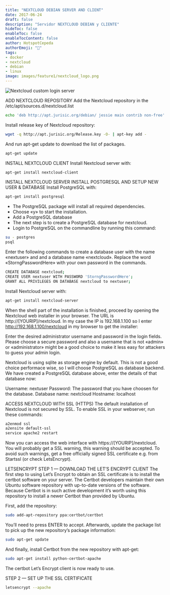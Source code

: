 ```yaml
---
title: "NEXTCLOUD DEBIAN SERVER AND CLIENT"
date: 2017-06-24
draft: false
description: "Servidor NEXTCLOUD DEBIAN y CLIENTE"
hideToc: false
enableToc: false
enableTocContent: false
author: HotspotCepeda 
authorEmoji: "🗻"
tags: 
- docker
- nextcloud
- debian
- linux
image: images/feature1/nextcloud_logo.png
---
```

![Nextcloud custom login server](/images/post/nextcloud_custom.png)

ADD NEXTCLOUD REPOSITORY
Add the Nextcloud repository in the /etc/apt/sources.d/nextcloud.list
``` bash
echo 'deb http://apt.jurisic.org/debian/ jessie main contrib non-free' >> /etc/apt/sources.list.d/nextcloud.list
```
Install release key of Nextcloud repository:
``` bash
wget -q http://apt.jurisic.org/Release.key -O- | apt-key add -
```
And run apt-get update to download the list of packages.
``` bash
apt-get update
```
INSTALL NEXTCLOUD CLIENT
Install Nextcloud server with:
``` bash
apt-get install nextcloud-client
```
INSTALL NEXTCLOUD SERVER
INSTALL POSTGRESQL AND SETUP NEW USER & DATABASE
Install PostgreSQL with:
``` bash
apt-get install postgresql
```
- The PostgreSQL package will install all required dependencies.
- Choose «y» to start the installation.
- Add a PostgreSQL database
- The next step is to create a PostgreSQL database for nextcloud.
- Login to PostgreSQL on the commandline by running this command:
``` bash
su - postgres
psql
```
Enter the following commands to create a database user with the name «nextuser» and and a database name «nextcloud». Replace the word «StorngPasswordHere» with your own password in the commands.
``` bash
CREATE DATABASE nextcloud;
CREATE USER nextuser WITH PASSWORD 'StorngPasswordHere';
GRANT ALL PRIVILEGES ON DATABASE nextcloud to nextuser;
```
Install Nextcloud server with:
``` bash
apt-get install nextcloud-server
```
When the shell part of the installation is finished, proceed by opening the Nextcloud web installer in your browser. The URL is http://[YOURIP]/nextcloud. In my case the IP is 192.168.1.100 so I enter http://192.168.1.100/nextcloud in my browser to get the installer:

Enter the desired administrator username and password in the login fields. Please choose a secure password and also a username that is not «admin» or «administrator» might be a good choice to make it less easy for attackers to guess your admin login.

Nextcloud is using sqlite as storage engine by default. This is not a good choice performace wise, so I will choose PostgreSQL as database backend. We have created a PostgreSQL database above, enter the details of that database now:

Username:       nextuser
Password:       The password that you have choosen for the database.
Database name:  nextcloud
Hostname:       localhost

ACCESS NEXTCLOUD WITH SSL (HTTPS)
The default installation of Nextcloud is not secured by SSL. To enable SSL in your webserver, run these commands:
``` bash
a2enmod ssl
a2ensite default-ssl
service apache2 restart
```
Now you can access the web interface with https://[YOURIP]/nextcloud. You will probably get a SSL warning, this warning should be accepted. To avoid such warnings, get a free officially signed SSL certificate e.g. from Startssl (or check LetsEncrypt).

LETSENCRYPT
STEP 1 — DOWNLOAD THE LET’S ENCRYPT CLIENT
The first step to using Let’s Encrypt to obtain an SSL certificate is to install the certbot software on your server. The Certbot developers maintain their own Ubuntu software repository with up-to-date versions of the software. Because Certbot is in such active development it’s worth using this repository to install a newer Certbot than provided by Ubuntu.

First, add the repository:
``` bash
sudo add-apt-repository ppa:certbot/certbot
```
You’ll need to press ENTER to accept. Afterwards, update the package list to pick up the new repository’s package information:
``` bash
sudo apt-get update
```
And finally, install Certbot from the new repository with apt-get:
``` bash
sudo apt-get install python-certbot-apache
```
The certbot Let’s Encrypt client is now ready to use.

STEP 2 — SET UP THE SSL CERTIFICATE
``` bash
letsencrypt --apache
```